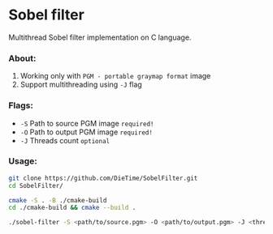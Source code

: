 # Sobel filter

Multithread Sobel filter implementation on C language.

### About:
1. Working only with `PGM - portable graymap format` image
2. Support multithreading using `-J` flag

### Flags:
- `-S` Path to source PGM image `required!`
- `-O` Path to output PGM image `required!`
- `-J` Threads count `optional`

### Usage:
```bash
git clone https://github.com/DieTime/SobelFilter.git
cd SobelFilter/

cmake -S . -B ./cmake-build 
cd ./cmake-build && cmake --build .

./sobel-filter -S <path/to/source.pgm> -O <path/to/output.pgm> -J <threads>
```